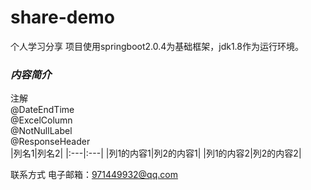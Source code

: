 # share-demo #
个人学习分享
项目使用springboot2.0.4为基础框架，jdk1.8作为运行环境。<br>
### ***内容简介***
注解<br>
@DateEndTime<br>
@ExcelColumn<br>
@NotNullLabel<br>
@ResponseHeader<br>
|列名1|列名2|
|:---|:---|
|列1的内容1|列2的内容1|
|列1的内容2|列2的内容2|


联系方式
电子邮箱：<971449932@qq.com>
